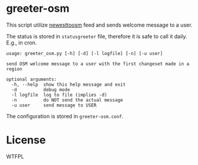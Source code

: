 # greeter-osm

This script utilize [newesttoosm](https://neis-one.org/2012/04/where-are-the-new-openstreetmap-contributors/) feed and sends welcome message to a user.

The status is stored in `statusgreeter` file, therefore it is safe to call it daily. E.g., in cron.
```
usage: greeter_osm.py [-h] [-d] [-l logfile] [-n] [-u user]

send OSM welcome message to a user with the first changeset made in a region

optional arguments:
  -h, --help  show this help message and exit
  -d          debug mode
  -l logfile  log to file (implies -d)
  -n          do NOT send the actual message
  -u user     send message to USER
```

The configuration is stored in `greeter-osm.conf`.

# License

WTFPL

